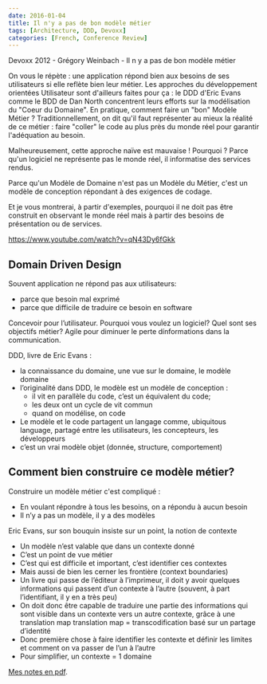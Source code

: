 ```yaml
---
date: 2016-01-04
title: Il n'y a pas de bon modèle métier
tags: [Architecture, DDD, Devoxx]
categories: [French, Conference Review]
---
```


Devoxx 2012 - Grégory Weinbach - Il n y a pas de bon modèle métier


On vous le répète : une application répond bien aux besoins de ses utilisateurs si elle reflète bien leur métier. Les approches du développement orientées Utilisateur sont d'ailleurs faites pour ça : le DDD d'Eric Evans comme le BDD de Dan North concentrent leurs efforts sur la modélisation du "Coeur du Domaine".
En pratique, comment faire un "bon" Modèle Métier ?
Traditionnellement, on dit qu'il faut représenter au mieux la réalité de ce métier : faire "coller" le code au plus près du monde réel pour garantir l'adéquation au besoin.

Malheureusement, cette approche naïve est mauvaise ! Pourquoi ? Parce qu'un logiciel ne représente pas le monde réel, il informatise des services rendus.

Parce qu'un Modèle de Domaine n'est pas un Modèle du Métier, c'est un modèle de conception répondant à des exigences de codage.

Et je vous montrerai, à partir d'exemples, pourquoi il ne doit pas être construit en observant le monde réel mais à partir des besoins de présentation ou de services.

https://www.youtube.com/watch?v=qN43Dy6fGkk


## Domain Driven Design

Souvent application ne répond pas aux utilisateurs:
- parce que besoin mal exprimé
- parce que difficile de traduire ce besoin en software

Concevoir pour l’utilisateur. Pourquoi vous voulez un logiciel? Quel sont ses objectifs métier? Agile pour diminuer le perte dínformations dans la communication.

DDD, livre de Eric Evans : 
- la connaissance du domaine, une vue sur le domaine, le modèle domaine 
- l’originalité dans DDD, le modèle est un modèle de conception :
    - il vit en parallèle du code, c’est un équivalent du code; 
    - les deux ont un cycle de vit commun
    - quand on modélise, on code 
- Le modèle et le code partagent un langage comme, ubiquitous language, partagé entre les utilisateurs, les concepteurs, les développeurs
- c’est un vrai modèle objet (donnée, structure, comportement)

## Comment bien construire ce modèle métier?

Construire un modèle métier c'est compliqué :
- En voulant répondre à tous les besoins, on a répondu à aucun besoin
- Il n’y a pas un modèle, il y a des modèles

Eric Evans, sur son bouquin insiste sur un point, la notion de contexte

- Un modèle n’est valable que dans un contexte donné
- C’est un point de vue métier
- C’est qui est difficile et important, c’est identifier ces contextes
- Mais aussi de bien les cerner les frontière (context boundaries)
- Un livre qui passe de l’éditeur à l’imprimeur, il doit y avoir quelques informations qui passent d’un contexte à l’autre (souvent, à part l’identifiant, il y en a très peu)
- On doit donc être capable de traduire une partie des informations qui sont visible dans un contexte vers un autre contexte, grâce à une translation map translation map = transcodification basé sur un partage d’identité
- Donc première chose à faire identifier les contexte et définir les limites et comment on va passer de l’un à l’autre
- Pour simplifier, un contexte = 1 domaine

[Mes notes en pdf](/blog/il-n-y-a-pas-de-bon-modele-metier.pdf).

